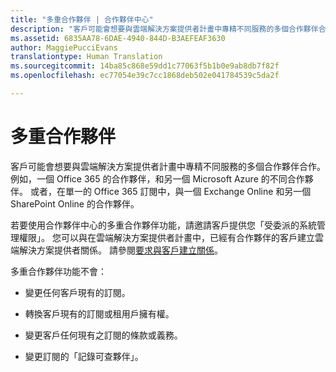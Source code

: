 ```yaml
---
title: "多重合作夥伴 | 合作夥伴中心"
description: "客戶可能會想要與雲端解決方案提供者計畫中專精不同服務的多個合作夥伴合作。"
ms.assetid: 6835AA78-6DAE-4940-844D-B3AEFEAF3630
author: MaggiePucciEvans
translationtype: Human Translation
ms.sourcegitcommit: 14ba85c868e59dd1c77063f5b1b0e9ab8db7f82f
ms.openlocfilehash: ec77054e39c7cc1868deb502e041784539c5da2f

---
```


# 多重合作夥伴


客戶可能會想要與雲端解決方案提供者計畫中專精不同服務的多個合作夥伴合作。 例如，一個 Office 365 的合作夥伴，和另一個 Microsoft Azure 的不同合作夥伴。 或者，在單一的 Office 365 訂閱中，與一個 Exchange Online 和另一個 SharePoint Online 的合作夥伴。

若要使用合作夥伴中心的多重合作夥伴功能，請邀請客戶提供您「受委派的系統管理權限」。 您可以與在雲端解決方案提供者計畫中，已經有合作夥伴的客戶建立雲端解決方案提供者關係。 請參閱[要求與客戶建立關係](request-a-relationship-with-a-customer.md)。

多重合作夥伴功能不會：

-   變更任何客戶現有的訂閱。

-   轉換客戶現有的訂閱或租用戶擁有權。

-   變更客戶任何現有之訂閱的條款或義務。

-   變更訂閱的「記錄可查夥伴」。

 

 






<!--HONumber=Nov16_HO4-->


